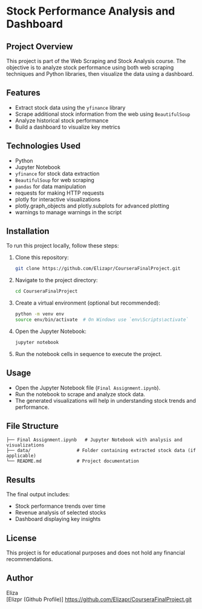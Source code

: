 # Stock Performance Analysis and Dashboard

## Project Overview
This project is part of the Web Scraping and Stock Analysis course. The objective is to analyze stock performance using both web scraping techniques and Python libraries, then visualize the data using a dashboard.

## Features
- Extract stock data using the `yfinance` library
- Scrape additional stock information from the web using `BeautifulSoup`
- Analyze historical stock performance
- Build a dashboard to visualize key metrics

## Technologies Used
- Python
- Jupyter Notebook
- `yfinance` for stock data extraction
- `BeautifulSoup` for web scraping
- `pandas` for data manipulation
- requests for making HTTP requests
- plotly for interactive visualizations
- plotly.graph_objects and plotly.subplots for advanced plotting
- warnings to manage warnings in the script

## Installation
To run this project locally, follow these steps:

1. Clone this repository:
   ```bash
   git clone https://github.com/Elizapr/CourseraFinalProject.git
   ```
2. Navigate to the project directory:
   ```bash
   cd CourseraFinalProject
   ```
3. Create a virtual environment (optional but recommended):
   ```bash
   python -m venv env
   source env/bin/activate  # On Windows use `env\Scripts\activate`
   ```
4. Open the Jupyter Notebook:
   ```bash
   jupyter notebook
   ```
5. Run the notebook cells in sequence to execute the project.

## Usage
- Open the Jupyter Notebook file (`Final Assignment.ipynb`).
- Run the notebook to scrape and analyze stock data.
- The generated visualizations will help in understanding stock trends and performance.

## File Structure
```
├── Final Assignment.ipynb   # Jupyter Notebook with analysis and visualizations
├── data/                 # Folder containing extracted stock data (if applicable)
└── README.md             # Project documentation
```

## Results
The final output includes:
- Stock performance trends over time
- Revenue analysis of selected stocks
- Dashboard displaying key insights

## License
This project is for educational purposes and does not hold any financial recommendations.

## Author
Eliza  
[Elizpr (Github Profile)] https://github.com/Elizapr/CourseraFinalProject.git
